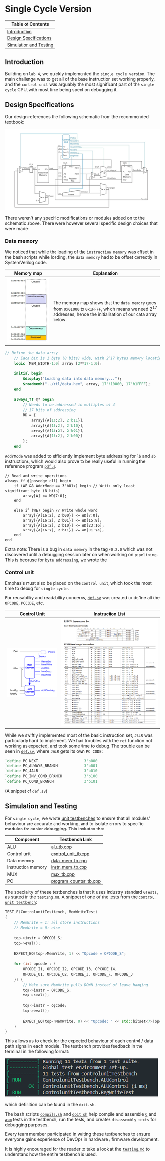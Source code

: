# Single Cycle Version

| Table of Contents |
|-|
| [Introduction](#introduction) |
| [Design Specifications](#design-specifications) |
| [Simulation and Testing](#simulation-and-testing) |

## Introduction

Building on `lab 4`, we quickly implemented the `single cycle version`. The main challenge was to get all of the base instruction set working properly, and the `control unit` was arguably the most significant part of the `single cycle` CPU, with most time being spent on debugging it.

## Design Specifications

Our design references the following schematic from the recommended textbook:

![Single Cycle](../../images/single_cycle.png)

There weren't any specific modifications or modules added on to the schematic above. There were however several specific design choices that were made:

### Data memory

We noticed that while the loading of the `instruction memory` was offset in the bash scripts while loading, the `data memory` had to be offset correctly in SystemVerilog code.

| Memory map | Explanation |
|-|-|
| ![Memory map](<../../images/mem_stack.jpg>) | The memory map shows that the `data memory` goes from `0x01000` to `0x1FFFF`, which means we need $2^{17}$ addresses, hence the initialisation of our data array below.

```sv
// Define the data array
    // Each bit is 1 byte (8 bits) wide, with 2^17 bytes memory locations
    logic [MEM_WIDTH-1:0] array [2**17-1:0];

    initial begin
        $display("Loading data into data memory...");
        $readmemh("../rtl/data.hex", array, 17'h10000, 17'h1FFFF);
    end

    always_ff @* begin
        // Needs to be addressed in multiples of 4
        // 17 bits of addressing
        RD = {
            array[{A[16:2], 2'b11}],
            array[{A[16:2], 2'b10}], 
            array[{A[16:2], 2'b01}],    
            array[{A[16:2], 2'b00}] 
        };
    end
``` 

`AddrMode` was added to efficiently implement byte addressing for `lb` and `sb` instructions, which would also prove to be really useful in running the reference program [`pdf.s`](../../tb/asm/pdf.s).

```SV
// Read and write operations
always_ff @(posedge clk) begin
    if (WE && AddrMode == 3'b01x) begin // Write only least significant byte (8 bits)
        array[A] <= WD[7:0];
    end

    else if (WE) begin // Write whole word
        array[{A[16:2], 2'b00}] <= WD[7:0];
        array[{A[16:2], 2'b01}] <= WD[15:8];
        array[{A[16:2], 2'b10}] <= WD[23:16];
        array[{A[16:2], 2'b11}] <= WD[31:24];
    end
end
```

Extra note: There is a bug in `data memory` in the tag `v0.2.0` which was not discovered until a debugging session later on when working on `pipelining`. This is because for `byte addressing`, we wrote the 

### Control unit

Emphasis must also be placed on the `control unit`, which took the most time to debug for `single cycle`. 

For reusability and readability concerns, [`def.sv`](../../rtl/def.sv) was created to define all the `OPCODE`, `PCCODE`, etc.

| Control Unit | Instruction List |
|-|-|
| ![Control Unit](../../images/control_unit.png) | ![Instr List](../../images/RISC-Vcard.png) |

While we swiftly implemented most of the basic instruction set, `JALR` was particularly hard to implement. We had troubles with the `ret` function not working as expected, and took some time to debug. The trouble can be seen in [`def.sv`](../../rtl/def.sv), where `JALR` gets its own `PC CODE`:

```sv
`define PC_NEXT                     3'b000
`define PC_ALWAYS_BRANCH            3'b001
`define PC_JALR                     3'b010
`define PC_INV_COND_BRANCH          3'b100
`define PC_COND_BRANCH              3'b101
```
(A snippet of `def.sv`)

## Simulation and Testing

For `single cycle`, we wrote [unit testbenches](../../tb/test) to ensure that all modules' behaviour are accurate and working, and to isolate errors to specific modules for easier debugging. This includes the:

| Component | Testbench Link |
|-|-|
| ALU | [alu_tb.cpp](../../tb/test/alu_tb.cpp) |
| Control unit | [control_unit_tb.cpp](../../tb/test/control_unit_tb.cpp) |
| Data memory | [data_mem_tb.cpp](../../tb/test/data_mem_tb.cpp) |
| Instruction memory | [instr_mem_tb.cpp](../../tb/test/instr_mem_tb.cpp) |
| MUX | [mux_tb.cpp](../../tb/test/mux_tb.cpp) |
| PC | [program_counter_tb.cpp](../../tb/test/control_unit_tb.cpp) |

The speciality of these testbenches is that it uses industry standard `GTests`, as stated in the [`testing.md`](testing.md). A snippet of one of the tests from the [`control unit testbench`](../../tb/test/control_unit_tb.cpp):

```cpp
TEST_F(ControlunitTestbench, MemWriteTest)
{   
    // MemWrite = 1: all store instructions
    // MemWrite = 0: else

    top->instr = OPCODE_S;
    top->eval();

    EXPECT_EQ(top->MemWrite, 1) << "Opcode = OPCODE_S";

    for (int opcode : { 
        OPCODE_I1, OPCODE_I2, OPCODE_I3, OPCODE_I4, 
        OPCODE_U1, OPCODE_U2, OPCODE_J, OPCODE_R, OPCODE_J
    }) {
        // Make sure MemWrite pulls DOWN instead of leave hanging
        top->instr = OPCODE_S;
        top->eval();

        top->instr = opcode;
        top->eval();

        EXPECT_EQ(top->MemWrite, 0) << "Opcode: " << std::bitset<7>(opcode);
    }
}
```
This allows us to check for the expected behaviour of each control / data path signal in each module. The testbench provides feedback in the terminal in the following format:

![GTest running in terminal](../../images/gtest.png)

which definition can be found in the `doit.sh`.

The bash scripts [`compile.sh`](../../tb/compile.sh) and [`doit.sh`](../../tb/doit.sh) help compile and assemble [`C`](../../tb/c/) and [`asm`](../../tb/asm) tests in the testbench, run the tests, and creates `disassembly texts` for debugging purposes.

Every team member participated in writing these testbenches to ensure everyone gains experience of DevOps in hardware / firmware development. 

It is highly encouraged for the reader to take a look at the [`testing.md`](testing.md) to understand how the entire testbench is used.
